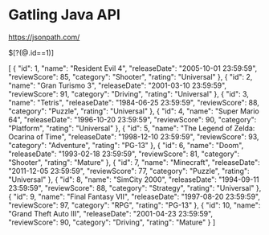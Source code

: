 Gatling Java API
============================================
https://jsonpath.com/

$[?(@.id==1)]

[
{
"id": 1,
"name": "Resident Evil 4",
"releaseDate": "2005-10-01 23:59:59",
"reviewScore": 85,
"category": "Shooter",
"rating": "Universal"
},
{
"id": 2,
"name": "Gran Turismo 3",
"releaseDate": "2001-03-10 23:59:59",
"reviewScore": 91,
"category": "Driving",
"rating": "Universal"
},
{
"id": 3,
"name": "Tetris",
"releaseDate": "1984-06-25 23:59:59",
"reviewScore": 88,
"category": "Puzzle",
"rating": "Universal"
},
{
"id": 4,
"name": "Super Mario 64",
"releaseDate": "1996-10-20 23:59:59",
"reviewScore": 90,
"category": "Platform",
"rating": "Universal"
},
{
"id": 5,
"name": "The Legend of Zelda: Ocarina of Time",
"releaseDate": "1998-12-10 23:59:59",
"reviewScore": 93,
"category": "Adventure",
"rating": "PG-13"
},
{
"id": 6,
"name": "Doom",
"releaseDate": "1993-02-18 23:59:59",
"reviewScore": 81,
"category": "Shooter",
"rating": "Mature"
},
{
"id": 7,
"name": "Minecraft",
"releaseDate": "2011-12-05 23:59:59",
"reviewScore": 77,
"category": "Puzzle",
"rating": "Universal"
},
{
"id": 8,
"name": "SimCity 2000",
"releaseDate": "1994-09-11 23:59:59",
"reviewScore": 88,
"category": "Strategy",
"rating": "Universal"
},
{
"id": 9,
"name": "Final Fantasy VII",
"releaseDate": "1997-08-20 23:59:59",
"reviewScore": 97,
"category": "RPG",
"rating": "PG-13"
},
{
"id": 10,
"name": "Grand Theft Auto III",
"releaseDate": "2001-04-23 23:59:59",
"reviewScore": 90,
"category": "Driving",
"rating": "Mature"
}
]